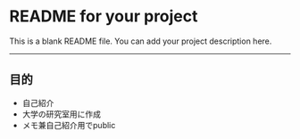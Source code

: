 # README for your project 

This is a blank README file. You can add your project description here.

---
## 目的
- 自己紹介
- 大学の研究室用に作成
- メモ兼自己紹介用でpublic
